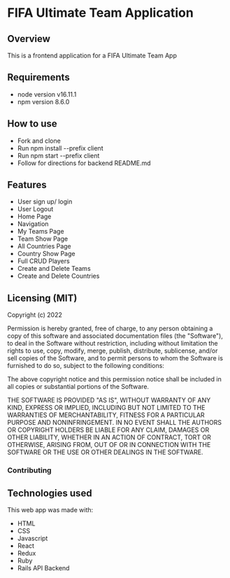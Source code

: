 # FIFA Ultimate Team Application


## Overview
This is a frontend application for a FIFA Ultimate Team App

## Requirements 
* node version v16.11.1
* npm version 8.6.0



## How to use 
* Fork and clone 
* Run npm install --prefix client
* Run npm start --prefix client
* Follow for directions for backend README.md

## Features 

* User sign up/ login
* User Logout 
* Home Page
* Navigation
* My Teams Page
* Team Show Page
* All Countries Page
* Country Show Page 
* Full CRUD Players
* Create and Delete Teams
* Create and Delete Countries

## Licensing (MIT)

Copyright (c) 2022

Permission is hereby granted, free of charge, to any person obtaining a copy
of this software and associated documentation files (the "Software"), to deal
in the Software without restriction, including without limitation the rights
to use, copy, modify, merge, publish, distribute, sublicense, and/or sell
copies of the Software, and to permit persons to whom the Software is
furnished to do so, subject to the following conditions:

The above copyright notice and this permission notice shall be included in
all copies or substantial portions of the Software.

THE SOFTWARE IS PROVIDED "AS IS", WITHOUT WARRANTY OF ANY KIND, EXPRESS OR
IMPLIED, INCLUDING BUT NOT LIMITED TO THE WARRANTIES OF MERCHANTABILITY,
FITNESS FOR A PARTICULAR PURPOSE AND NONINFRINGEMENT. IN NO EVENT SHALL THE
AUTHORS OR COPYRIGHT HOLDERS BE LIABLE FOR ANY CLAIM, DAMAGES OR OTHER
LIABILITY, WHETHER IN AN ACTION OF CONTRACT, TORT OR OTHERWISE, ARISING FROM,
OUT OF OR IN CONNECTION WITH THE SOFTWARE OR THE USE OR OTHER DEALINGS IN
THE SOFTWARE.

### Contributing 

## Technologies used 

This web app was made with:

* HTML
* CSS
* Javascript
* React
* Redux 
* Ruby
* Rails API Backend
